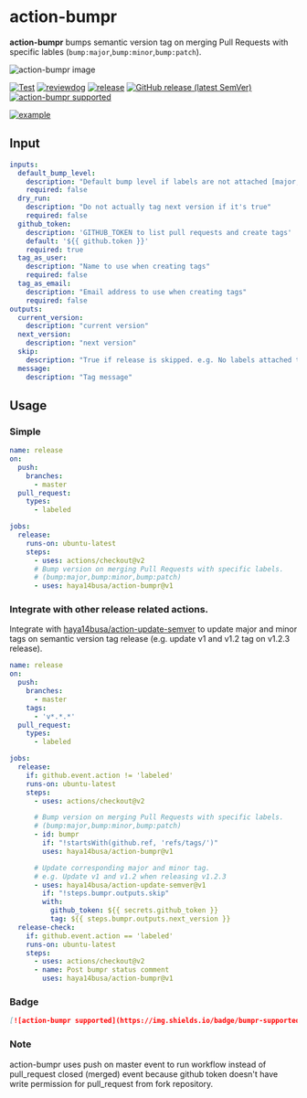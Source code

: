 # action-bumpr

**action-bumpr** bumps semantic version tag on merging Pull Requests with
specific lables (`bump:major`,`bump:minor`,`bump:patch`).

![action-bumpr image](https://user-images.githubusercontent.com/3797062/72686834-dc19a980-3b3b-11ea-9a25-3c5be36d45b1.png)

[![Test](https://github.com/haya14busa/action-bumpr/workflows/Test/badge.svg)](https://github.com/haya14busa/action-bumpr/actions?query=workflow%3ATest)
[![reviewdog](https://github.com/haya14busa/action-bumpr/workflows/reviewdog/badge.svg)](https://github.com/haya14busa/action-bumpr/actions?query=workflow%3Areviewdog)
[![release](https://github.com/haya14busa/action-bumpr/workflows/release/badge.svg)](https://github.com/haya14busa/action-bumpr/actions?query=workflow%3Arelease)
[![GitHub release (latest SemVer)](https://img.shields.io/github/v/release/haya14busa/action-bumpr?logo=github&sort=semver)](https://github.com/haya14busa/action-bumpr/releases)
[![action-bumpr supported](https://img.shields.io/badge/bumpr-supported-ff69b4?logo=github&link=https://github.com/haya14busa/action-bumpr)](https://github.com/haya14busa/action-bumpr)

[![example](https://user-images.githubusercontent.com/3797062/81489783-edd2b880-92b4-11ea-84d5-ea54f3b3fb16.png)](https://github.com/haya14busa/action-bumpr/pull/18)

## Input

```yaml
inputs:
  default_bump_level:
    description: "Default bump level if labels are not attached [major,minor,patch]. Do nothing if it's empty"
    required: false
  dry_run:
    description: "Do not actually tag next version if it's true"
    required: false
  github_token:
    description: 'GITHUB_TOKEN to list pull requests and create tags'
    default: '${{ github.token }}'
    required: true
  tag_as_user:
    description: "Name to use when creating tags"
    required: false
  tag_as_email:
    description: "Email address to use when creating tags"
    required: false
outputs:
  current_version:
    description: "current version"
  next_version:
    description: "next version"
  skip:
    description: "True if release is skipped. e.g. No labels attached to PR."
  message:
    description: "Tag message"
```

## Usage

### Simple

```yaml
name: release
on:
  push:
    branches:
      - master
  pull_request:
    types:
      - labeled

jobs:
  release:
    runs-on: ubuntu-latest
    steps:
      - uses: actions/checkout@v2
      # Bump version on merging Pull Requests with specific labels.
      # (bump:major,bump:minor,bump:patch)
      - uses: haya14busa/action-bumpr@v1
```

### Integrate with other release related actions.

Integrate with
[haya14busa/action-update-semver](https://github.com/haya14busa/action-update-semver)
to update major and minor tags on semantic version tag release (e.g. update v1
and v1.2 tag on v1.2.3 release).

```yaml
name: release
on:
  push:
    branches:
      - master
    tags:
      - 'v*.*.*'
  pull_request:
    types:
      - labeled

jobs:
  release:
    if: github.event.action != 'labeled'
    runs-on: ubuntu-latest
    steps:
      - uses: actions/checkout@v2

      # Bump version on merging Pull Requests with specific labels.
      # (bump:major,bump:minor,bump:patch)
      - id: bumpr
        if: "!startsWith(github.ref, 'refs/tags/')"
        uses: haya14busa/action-bumpr@v1

      # Update corresponding major and minor tag.
      # e.g. Update v1 and v1.2 when releasing v1.2.3
      - uses: haya14busa/action-update-semver@v1
        if: "!steps.bumpr.outputs.skip"
        with:
          github_token: ${{ secrets.github_token }}
          tag: ${{ steps.bumpr.outputs.next_version }}
  release-check:
    if: github.event.action == 'labeled'
    runs-on: ubuntu-latest
    steps:
      - uses: actions/checkout@v2
      - name: Post bumpr status comment
        uses: haya14busa/action-bumpr@v1
```

### Badge

```md
[![action-bumpr supported](https://img.shields.io/badge/bumpr-supported-ff69b4?logo=github&link=https://github.com/haya14busa/action-bumpr)](https://github.com/haya14busa/action-bumpr)
```

### Note
action-bumpr uses push on master event to run workflow instead of pull_request
closed (merged) event because github token doesn't have write permission
for pull_request from fork repository.
